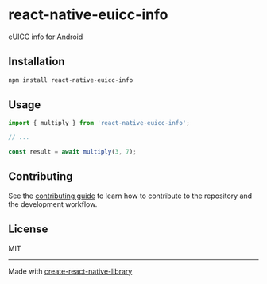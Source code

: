 # react-native-euicc-info

eUICC info for Android

## Installation

```sh
npm install react-native-euicc-info
```

## Usage

```js
import { multiply } from 'react-native-euicc-info';

// ...

const result = await multiply(3, 7);
```

## Contributing

See the [contributing guide](CONTRIBUTING.md) to learn how to contribute to the repository and the development workflow.

## License

MIT

---

Made with [create-react-native-library](https://github.com/callstack/react-native-builder-bob)
